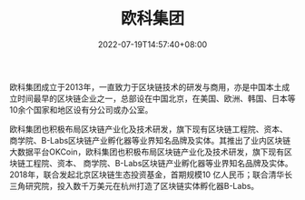 ﻿---
weight: 
title: "欧科集团"
description: "欧科集团成立于2013年，一直致力于区块链技术的研发与商用，亦是中国本土成立时间最早的区块链企业之一，总部设在中国北京，在美国、欧洲、韩国、日本等10余个国家和地区设有分公..."
date: 2022-07-19T14:57:40+08:00
lastmod: 2022-07-19T14:57:40+08:00
draft: false
authors: ["Simon"]
featuredImage: "oukejituan.png"
link: "www.ok.cn"
tags: ["投资机构","欧科集团"]
categories: ["navigation"]
navigation: ["投资机构"]
lightgallery: true
toc: true
pinned: false
recommend: false
recommend1: false
---
欧科集团成立于2013年，一直致力于区块链技术的研发与商用，亦是中国本土成立时间最早的区块链企业之一，总部设在中国北京，在美国、欧洲、韩国、日本等10余个国家和地区设有分公司或办公室。

欧科集团也积极布局区块链产业化及技术研发，旗下现有区块链工程院、资本、 商学院、B-Labs区块链产业孵化器等业界知名品牌及实体。其推出了业内区块链大数据平台OKCoin，欧科集团也积极布局区块链产业化及技术研发，旗下现有区块链工程院、资本、 商学院、B-Labs区块链产业孵化器等业界知名品牌及实体。2018年，联合发起北京区块链生态投资基金，首期规模10 亿人民币；联合清华长三角研究院，投入数千万美元在杭州打造了区块链实体孵化器B-Labs。